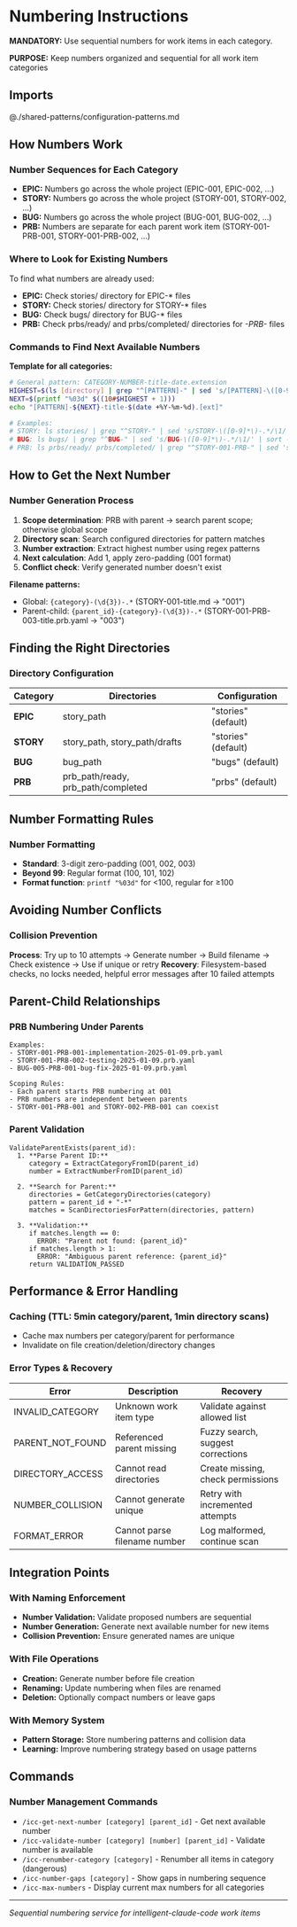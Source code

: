 # Numbering Instructions

**MANDATORY:** Use sequential numbers for work items in each category.

**PURPOSE:** Keep numbers organized and sequential for all work item categories

## Imports
@./shared-patterns/configuration-patterns.md

## How Numbers Work

### Number Sequences for Each Category
- **EPIC:** Numbers go across the whole project (EPIC-001, EPIC-002, ...)
- **STORY:** Numbers go across the whole project (STORY-001, STORY-002, ...)  
- **BUG:** Numbers go across the whole project (BUG-001, BUG-002, ...)
- **PRB:** Numbers are separate for each parent work item (STORY-001-PRB-001, STORY-001-PRB-002, ...)

### Where to Look for Existing Numbers
To find what numbers are already used:
- **EPIC:** Check stories/ directory for EPIC-* files
- **STORY:** Check stories/ directory for STORY-* files
- **BUG:** Check bugs/ directory for BUG-* files
- **PRB:** Check prbs/ready/ and prbs/completed/ directories for *-PRB-* files

### Commands to Find Next Available Numbers
**Template for all categories:**
```bash
# General pattern: CATEGORY-NUMBER-title-date.extension
HIGHEST=$(ls [directory] | grep "^[PATTERN]-" | sed 's/[PATTERN]-\([0-9]*\)-.*/\1/' | sort -n | tail -1)
NEXT=$(printf "%03d" $((10#$HIGHEST + 1)))
echo "[PATTERN]-${NEXT}-title-$(date +%Y-%m-%d).[ext]"

# Examples:
# STORY: ls stories/ | grep "^STORY-" | sed 's/STORY-\([0-9]*\)-.*/\1/' | sort -n | tail -1
# BUG: ls bugs/ | grep "^BUG-" | sed 's/BUG-\([0-9]*\)-.*/\1/' | sort -n | tail -1  
# PRB: ls prbs/ready/ prbs/completed/ | grep "^STORY-001-PRB-" | sed 's/.*-PRB-\([0-9]*\)-.*/\1/' | sort -n | tail -1
```

## How to Get the Next Number

### Number Generation Process
1. **Scope determination**: PRB with parent → search parent scope; otherwise global scope
2. **Directory scan**: Search configured directories for pattern matches  
3. **Number extraction**: Extract highest number using regex patterns
4. **Next calculation**: Add 1, apply zero-padding (001 format)
5. **Conflict check**: Verify generated number doesn't exist

**Filename patterns:**
- Global: `{category}-(\d{3})-.*` (STORY-001-title.md → "001")
- Parent-child: `{parent_id}-{category}-(\d{3})-.*` (STORY-001-PRB-003-title.prb.yaml → "003")

## Finding the Right Directories

### Directory Configuration

| Category | Directories | Configuration |
|----------|-------------|---------------|
| **EPIC** | story_path | "stories" (default) |
| **STORY** | story_path, story_path/drafts | "stories" (default) |
| **BUG** | bug_path | "bugs" (default) |
| **PRB** | prb_path/ready, prb_path/completed | "prbs" (default) |

## Number Formatting Rules

### Number Formatting
- **Standard**: 3-digit zero-padding (001, 002, 003)
- **Beyond 99**: Regular format (100, 101, 102)
- **Format function**: `printf "%03d"` for <100, regular for ≥100

## Avoiding Number Conflicts

### Collision Prevention
**Process**: Try up to 10 attempts → Generate number → Build filename → Check existence → Use if unique or retry
**Recovery**: Filesystem-based checks, no locks needed, helpful error messages after 10 failed attempts

## Parent-Child Relationships

### PRB Numbering Under Parents
```
Examples:
- STORY-001-PRB-001-implementation-2025-01-09.prb.yaml
- STORY-001-PRB-002-testing-2025-01-09.prb.yaml
- BUG-005-PRB-001-bug-fix-2025-01-09.prb.yaml

Scoping Rules:
- Each parent starts PRB numbering at 001
- PRB numbers are independent between parents
- STORY-001-PRB-001 and STORY-002-PRB-001 can coexist
```

### Parent Validation
```
ValidateParentExists(parent_id):
  1. **Parse Parent ID:**
     category = ExtractCategoryFromID(parent_id)
     number = ExtractNumberFromID(parent_id)
  
  2. **Search for Parent:**
     directories = GetCategoryDirectories(category)
     pattern = parent_id + "-*"
     matches = ScanDirectoriesForPattern(directories, pattern)
  
  3. **Validation:**
     if matches.length == 0:
       ERROR: "Parent not found: {parent_id}"
     if matches.length > 1:
       ERROR: "Ambiguous parent reference: {parent_id}"
     return VALIDATION_PASSED
```

## Performance & Error Handling

### Caching (TTL: 5min category/parent, 1min directory scans)
- Cache max numbers per category/parent for performance
- Invalidate on file creation/deletion/directory changes

### Error Types & Recovery
| Error | Description | Recovery |
|-------|-------------|----------|
| INVALID_CATEGORY | Unknown work item type | Validate against allowed list |
| PARENT_NOT_FOUND | Referenced parent missing | Fuzzy search, suggest corrections |
| DIRECTORY_ACCESS | Cannot read directories | Create missing, check permissions |
| NUMBER_COLLISION | Cannot generate unique | Retry with incremented attempts |
| FORMAT_ERROR | Cannot parse filename number | Log malformed, continue scan |

## Integration Points

### With Naming Enforcement
- **Number Validation:** Validate proposed numbers are sequential
- **Number Generation:** Generate next available number for new items
- **Collision Prevention:** Ensure generated names are unique

### With File Operations
- **Creation:** Generate number before file creation
- **Renaming:** Update numbering when files are renamed
- **Deletion:** Optionally compact numbers or leave gaps

### With Memory System
- **Pattern Storage:** Store numbering patterns and collision data
- **Learning:** Improve numbering strategy based on usage patterns

## Commands

### Number Management Commands
- `/icc-get-next-number [category] [parent_id]` - Get next available number
- `/icc-validate-number [category] [number] [parent_id]` - Validate number is available
- `/icc-renumber-category [category]` - Renumber all items in category (dangerous)
- `/icc-number-gaps [category]` - Show gaps in numbering sequence
- `/icc-max-numbers` - Display current max numbers for all categories

---
*Sequential numbering service for intelligent-claude-code work items*